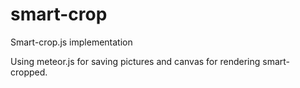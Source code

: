 # smart-crop
Smart-crop.js implementation

Using meteor.js for saving pictures and canvas for rendering smart-cropped.
